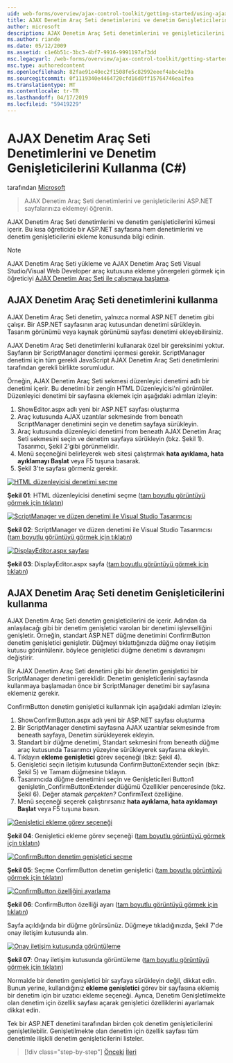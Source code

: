 ```yaml
---
uid: web-forms/overview/ajax-control-toolkit/getting-started/using-ajax-control-toolkit-controls-and-control-extenders-cs
title: AJAX Denetim Araç Seti denetimlerini ve denetim Genişleticilerini (C#) kullanma | Microsoft Docs
author: microsoft
description: AJAX Denetim Araç Seti denetimlerini ve genişleticilerini ASP.NET sayfalarınıza eklemeyi öğrenin.
ms.author: riande
ms.date: 05/12/2009
ms.assetid: c1e6b51c-3bc3-4bf7-9916-9991197af3dd
msc.legacyurl: /web-forms/overview/ajax-control-toolkit/getting-started/using-ajax-control-toolkit-controls-and-control-extenders-cs
msc.type: authoredcontent
ms.openlocfilehash: 82fae91e40ec2f1508fe5c82992eeef4abc4e19a
ms.sourcegitcommit: 0f1119340e4464720cfd16d0ff15764746ea1fea
ms.translationtype: MT
ms.contentlocale: tr-TR
ms.lasthandoff: 04/17/2019
ms.locfileid: "59419229"
---
```

# <a name="using-ajax-control-toolkit-controls-and-control-extenders-c"></a>AJAX Denetim Araç Seti Denetimlerini ve Denetim Genişleticilerini Kullanma (C#)

tarafından [Microsoft](https://github.com/microsoft)

> AJAX Denetim Araç Seti denetimlerini ve genişleticilerini ASP.NET sayfalarınıza eklemeyi öğrenin.


AJAX Denetim Araç Seti denetimlerini ve denetim genişleticilerini kümesi içerir. Bu kısa öğreticide bir ASP.NET sayfasına hem denetimlerini ve denetim genişleticilerini ekleme konusunda bilgi edinin.

> [!NOTE] 
> 
> AJAX Denetim Araç Seti yükleme ve AJAX Denetim Araç Seti Visual Studio/Visual Web Developer araç kutusuna ekleme yönergeleri görmek için öğreticiyi [AJAX Denetim Araç Seti ile çalışmaya başlama](get-started-with-the-ajax-control-toolkit-cs.md).


## <a name="using-ajax-control-toolkit-controls"></a>AJAX Denetim Araç Seti denetimlerini kullanma

AJAX Denetim Araç Seti denetim, yalnızca normal ASP.NET denetim gibi çalışır. Bir ASP.NET sayfasının araç kutusundan denetimi sürükleyin. Tasarım görünümü veya kaynak görünümü sayfası denetimi ekleyebilirsiniz.

AJAX Denetim Araç Seti denetimlerini kullanarak özel bir gereksinimi yoktur. Sayfanın bir ScriptManager denetimi içermesi gerekir. ScriptManager denetimi için tüm gerekli JavaScript AJAX Denetim Araç Seti denetimlerini tarafından gerekli birlikte sorumludur.

Örneğin, AJAX Denetim Araç Seti sekmesi düzenleyici denetimi adlı bir denetimi içerir. Bu denetimi bir zengin HTML Düzenleyicisi'ni görüntüler. Düzenleyici denetimi bir sayfasına eklemek için aşağıdaki adımları izleyin:

1. ShowEditor.aspx adlı yeni bir ASP.NET sayfası oluşturma
2. Araç kutusunda AJAX uzantılar sekmesinde from beneath ScriptManager denetimini seçin ve denetim sayfaya sürükleyin.
3. Araç kutusunda düzenleyici denetimi from beneath AJAX Denetim Araç Seti sekmesini seçin ve denetim sayfaya sürükleyin (bkz. Şekil 1). Tasarımcı, Şekil 2'gibi görünmelidir.
4. Menü seçeneğini belirleyerek web sitesi çalıştırmak **hata ayıklama, hata ayıklamayı Başlat** veya F5 tuşuna basarak.
5. Şekil 3'te sayfası görmeniz gerekir.


[![HTML düzenleyicisi denetimi seçme](using-ajax-control-toolkit-controls-and-control-extenders-cs/_static/image1.jpg)](using-ajax-control-toolkit-controls-and-control-extenders-cs/_static/image1.png)

**Şekil 01**: HTML düzenleyicisi denetimi seçme ([tam boyutlu görüntüyü görmek için tıklatın](using-ajax-control-toolkit-controls-and-control-extenders-cs/_static/image2.png))


[![ScriptManager ve düzen denetimi ile Visual Studio Tasarımcısı](using-ajax-control-toolkit-controls-and-control-extenders-cs/_static/image2.jpg)](using-ajax-control-toolkit-controls-and-control-extenders-cs/_static/image3.png)

**Şekil 02**: ScriptManager ve düzen denetimi ile Visual Studio Tasarımcısı ([tam boyutlu görüntüyü görmek için tıklatın](using-ajax-control-toolkit-controls-and-control-extenders-cs/_static/image4.png))


[![DisplayEditor.aspx sayfası](using-ajax-control-toolkit-controls-and-control-extenders-cs/_static/image3.jpg)](using-ajax-control-toolkit-controls-and-control-extenders-cs/_static/image5.png)

**Şekil 03**: DisplayEditor.aspx sayfa ([tam boyutlu görüntüyü görmek için tıklatın](using-ajax-control-toolkit-controls-and-control-extenders-cs/_static/image6.png))


## <a name="using-ajax-control-toolkit-control-extenders"></a>AJAX Denetim Araç Seti denetim Genişleticilerini kullanma

AJAX Denetim Araç Seti denetim genişleticilerini de içerir. Adından da anlaşılacağı gibi bir denetim genişletici varolan bir denetimi işlevselliğini genişletir. Örneğin, standart ASP.NET düğme denetimini ConfirmButton denetim genişletici genişletir. Düğmeyi tıklattığınızda düğme onay iletişim kutusu görüntülenir. böylece genişletici düğme denetimi s davranışını değiştirir.

Bir AJAX Denetim Araç Seti denetimi gibi bir denetim genişletici bir ScriptManager denetimi gereklidir. Denetim genişleticilerini sayfasında kullanmaya başlamadan önce bir ScriptManager denetimi bir sayfasına eklemeniz gerekir.

ConfirmButton denetim genişletici kullanmak için aşağıdaki adımları izleyin:

1. ShowConfirmButton.aspx adlı yeni bir ASP.NET sayfası oluşturma
2. Bir ScriptManager denetimi sayfasına AJAX uzantılar sekmesinde from beneath sayfaya, Denetim sürükleyerek ekleyin.
3. Standart bir düğme denetimi, Standart sekmesini from beneath düğme araç kutusunda Tasarımcı yüzeyine sürükleyerek sayfasına ekleyin.
4. Tıklayın **ekleme genişletici** görev seçeneği (bkz: Şekil 4).
5. Genişletici seçin iletişim kutusunda ConfirmButtonExtender seçin (bkz: Şekil 5) ve Tamam düğmesine tıklayın.
6. Tasarımcıda düğme denetimini seçin ve Genişleticileri Button1 genişletin\_ConfirmButtonExtender düğümü Özellikler penceresinde (bkz. Şekil 6). Değer atamak *gerçekten?* ConfirmText özelliğine.
7. Menü seçeneği seçerek çalıştırırsanız **hata ayıklama, hata ayıklamayı Başlat** veya F5 tuşuna basın.


[![Genişletici ekleme görev seçeneği](using-ajax-control-toolkit-controls-and-control-extenders-cs/_static/image4.jpg)](using-ajax-control-toolkit-controls-and-control-extenders-cs/_static/image7.png)

**Şekil 04**: Genişletici ekleme görev seçeneği ([tam boyutlu görüntüyü görmek için tıklatın](using-ajax-control-toolkit-controls-and-control-extenders-cs/_static/image8.png))


[![ConfirmButton denetim genişletici seçme](using-ajax-control-toolkit-controls-and-control-extenders-cs/_static/image5.jpg)](using-ajax-control-toolkit-controls-and-control-extenders-cs/_static/image9.png)

**Şekil 05**: Seçme ConfirmButton denetim genişletici ([tam boyutlu görüntüyü görmek için tıklatın](using-ajax-control-toolkit-controls-and-control-extenders-cs/_static/image10.png))


[![ConfirmButton özelliğini ayarlama](using-ajax-control-toolkit-controls-and-control-extenders-cs/_static/image6.jpg)](using-ajax-control-toolkit-controls-and-control-extenders-cs/_static/image11.png)

**Şekil 06**: ConfirmButton özelliği ayarı ([tam boyutlu görüntüyü görmek için tıklatın](using-ajax-control-toolkit-controls-and-control-extenders-cs/_static/image12.png))


Sayfa açıldığında bir düğme görürsünüz. Düğmeye tıkladığınızda, Şekil 7'de onay iletişim kutusunda alın.


[![Onay iletişim kutusunda görüntüleme](using-ajax-control-toolkit-controls-and-control-extenders-cs/_static/image7.jpg)](using-ajax-control-toolkit-controls-and-control-extenders-cs/_static/image13.png)

**Şekil 07**: Onay iletişim kutusunda görüntüleme ([tam boyutlu görüntüyü görmek için tıklatın](using-ajax-control-toolkit-controls-and-control-extenders-cs/_static/image14.png))


Normalde bir denetim genişletici bir sayfaya sürükleyin değil, dikkat edin. Bunun yerine, kullandığınız **ekleme genişletici** görev bir sayfasına eklemiş bir denetim için bir uzatıcı ekleme seçeneği. Ayrıca, Denetim Genişletilmekte olan denetim için özellik sayfası açarak genişletici özelliklerini ayarlamak dikkat edin.

Tek bir ASP.NET denetimi tarafından birden çok denetim genişleticilerini genişletilebilir. Genişletilmekte olan denetim için özellik sayfası tüm denetimle ilişkili denetim genişleticilerini listeler.

> [!div class="step-by-step"]
> [Önceki](get-started-with-the-ajax-control-toolkit-cs.md)
> [İleri](creating-a-custom-ajax-control-toolkit-control-extender-cs.md)
